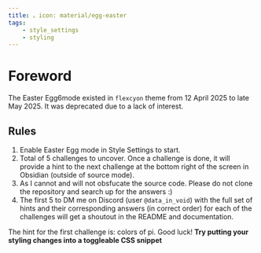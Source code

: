 ```yaml
---
title: 。icon: material/egg-easter
tags:
    - style_settings
    - styling
---
```


# Foreword

The Easter Egg6mode existed in `flexcyon` theme from 12 April 2025 to late May
2025. It was deprecated due to a lack of interest.

## Rules

1. Enable Easter Egg mode in Style Settings to start.
2. Total of 5 challenges to uncover. Once a challenge is done, it will provide a
hint to the next challenge at the bottom right of the screen in Obsidian
(outside of source mode).
3. As I cannot and will not obsfucate the source code. Please do not clone the
repository and search up for the answers :)
4. The first 5 to DM me on Discord (user `@data_in_void`) with the full set of
hints and their corresponding answers (in correct order) for each of the
challenges will get a shoutout in the README and documentation.

The hint for the first challenge is: colors of pi. Good luck!
**Try putting your styling changes into a toggleable CSS snippet**

